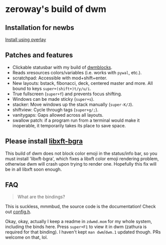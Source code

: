 # zeroway's build of dwm

## Installation for newbs

[Install using overlay](https://github.com/54shady/zeroway)

## Patches and features

- Clickable statusbar with my build of [dwmblocks](https://github.com/54shady/dwmblocks).
- Reads xresources colors/variables (i.e. works with `pywal`, etc.).
- scratchpad: Accessible with mod+shift+enter.
- New layouts: bstack, fibonacci, deck, centered master and more. All bound to keys `super+(shift+)t/y/u/i`.
- True fullscreen (`super+f`) and prevents focus shifting.
- Windows can be made sticky (`super+s`).
- stacker: Move windows up the stack manually (`super-K/J`).
- shiftview: Cycle through tags (`super+g/;`).
- vanitygaps: Gaps allowed across all layouts.
- swallow patch: if a program run from a terminal would make it inoperable, it temporarily takes its place to save space.

## Please install [libxft-bgra](https://github.com/54shady/libXft-bgra)

This build of dwm does not block color emoji in the status/info bar, so you must install 'libxft-bgra', which fixes a libxft color emoji rendering problem, otherwise dwm will crash upon trying to render one. Hopefully this fix will be in all libxft soon enough.

## FAQ

> What are the bindings?

This is suckless, mmmbud, the source code is the documentation! Check out [config.h](config.h).

Okay, okay, actually I keep a readme in `zdwmd.mom` for my whole system, including the binds here.
Press `super+F1` to view it in dwm (zathura is required for that binding).
I haven't kept `man dwm`/`dwm.1` updated though. PRs welcome on that, lol.
